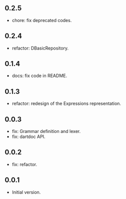 ## 0.2.5

- chore: fix deprecated codes.

## 0.2.4

- refactor: DBasicRepository.

## 0.1.4

- docs: fix code in README.

## 0.1.3

- refactor: redesign of the Expressions representation.

## 0.0.3

- fix: Grammar definition and lexer.
- fix: dartdoc API.

## 0.0.2

- fix: refactor.

## 0.0.1

- Initial version.